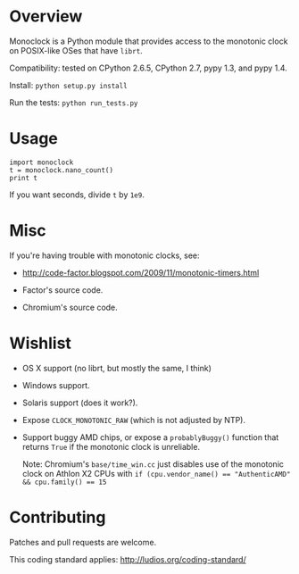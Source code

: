Overview
========

Monoclock is a Python module that provides access to the
monotonic clock on POSIX-like OSes that have `librt`.

Compatibility: tested on CPython 2.6.5, CPython 2.7, pypy 1.3,
and pypy 1.4.

Install: `python setup.py install`

Run the tests: `python run_tests.py`



Usage
=====

```
import monoclock
t = monoclock.nano_count()
print t
```

If you want seconds, divide `t` by `1e9`.



Misc
====

If you're having trouble with monotonic clocks, see:

*	http://code-factor.blogspot.com/2009/11/monotonic-timers.html

*	Factor's source code.

*	Chromium's source code.



Wishlist
========
*	OS X support (no librt, but mostly the same, I think)

*	Windows support.

*	Solaris support (does it work?).

*	Expose `CLOCK_MONOTONIC_RAW` (which is not adjusted by NTP).

*	Support buggy AMD chips, or expose a `probablyBuggy()`
	function that returns `True` if the monotonic clock is
	unreliable.

	Note: Chromium's `base/time_win.cc` just disables use of the
	monotonic clock on Athlon X2 CPUs with
	`if (cpu.vendor_name() == "AuthenticAMD" && cpu.family() == 15`



Contributing
============

Patches and pull requests are welcome.

This coding standard applies: http://ludios.org/coding-standard/
